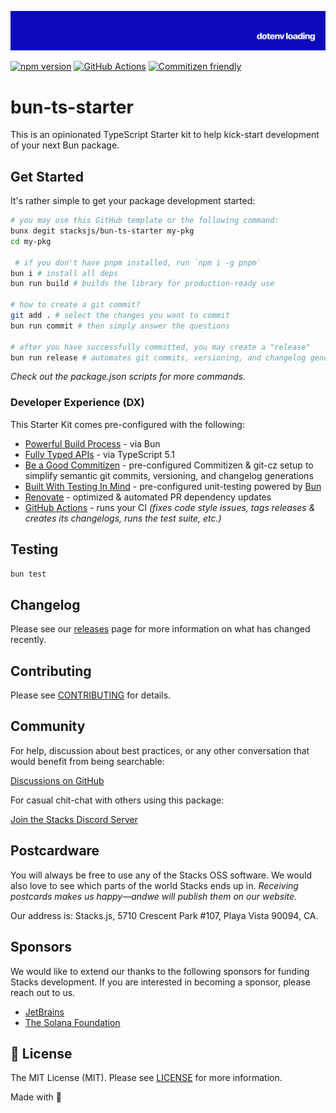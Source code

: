 <p align="center"><img src=".github/art/cover.jpg" alt="Social Card of this repo"></p>

[![npm version][npm-version-src]][npm-version-href]
[![GitHub Actions][github-actions-src]][github-actions-href]
[![Commitizen friendly](https://img.shields.io/badge/commitizen-friendly-brightgreen.svg)](http://commitizen.github.io/cz-cli/)
<!-- [![npm downloads][npm-downloads-src]][npm-downloads-href] -->
<!-- [![Codecov][codecov-src]][codecov-href] -->

# bun-ts-starter

This is an opinionated TypeScript Starter kit to help kick-start development of your next Bun package.

## Get Started

It's rather simple to get your package development started:

```bash
# you may use this GitHub template or the following command:
bunx degit stacksjs/bun-ts-starter my-pkg
cd my-pkg

 # if you don't have pnpm installed, run `npm i -g pnpm`
bun i # install all deps
bun run build # builds the library for production-ready use

# how to create a git commit?
git add . # select the changes you want to commit
bun run commit # then simply answer the questions

# after you have successfully committed, you may create a "release"
bun run release # automates git commits, versioning, and changelog generations
```

_Check out the package.json scripts for more commands._

### Developer Experience (DX)

This Starter Kit comes pre-configured with the following:

- [Powerful Build Process](https://github.com/oven-sh/bun) - via Bun
- [Fully Typed APIs](https://www.typescriptlang.org/) - via TypeScript 5.1
- [Be a Good Commitizen](https://www.npmjs.com/package/git-cz) - pre-configured Commitizen & git-cz setup to simplify semantic git commits, versioning, and changelog generations
- [Built With Testing In Mind](https://bun.sh/docs/cli/test) - pre-configured unit-testing powered by [Bun](https://bun.sh/docs/cli/test)
- [Renovate](https://renovatebot.com/) - optimized & automated PR dependency updates
- [GitHub Actions](https://github.com/features/actions) - runs your CI _(fixes code style issues, tags releases & creates its changelogs, runs the test suite, etc.)_

## Testing

```bash
bun test
```

## Changelog

Please see our [releases](https://github.com/stackjs/bun-ts-starter/releases) page for more information on what has changed recently.

## Contributing

Please see [CONTRIBUTING](.github/CONTRIBUTING.md) for details.

## Community

For help, discussion about best practices, or any other conversation that would benefit from being searchable:

[Discussions on GitHub](https://github.com/stacksjs/bun-ts-starter/discussions)

For casual chit-chat with others using this package:

[Join the Stacks Discord Server](https://discord.gg/stacksjs)

## Postcardware

You will always be free to use any of the Stacks OSS software. We would also love to see which parts of the world Stacks ends up in. _Receiving postcards makes us happy—andwe will publish them on our website._

Our address is: Stacks.js, 5710 Crescent Park #107, Playa Vista 90094, CA.

## Sponsors

We would like to extend our thanks to the following sponsors for funding Stacks development. If you are interested in becoming a sponsor, please reach out to us.

- [JetBrains](https://www.jetbrains.com/)
- [The Solana Foundation](https://solana.com/)

## 📄 License

The MIT License (MIT). Please see [LICENSE](LICENSE.md) for more information.

Made with 💙

<!-- Badges -->
[npm-version-src]: https://img.shields.io/npm/v/@stacksjs/dummy-bun-ts-pkg?style=flat-square
[npm-version-href]: https://npmjs.com/package/@stacksjs/dummy-bun-ts-pkg
[npm-downloads-src]: https://img.shields.io/npm/dm/@stacksjs/dummy-bun-ts-pkg?style=flat-square
[npm-downloads-href]: https://npmjs.com/package/@stacksjs/dummy-bun-ts-pkg
[github-actions-src]: https://img.shields.io/github/actions/workflow/status/stacksjs/bun-ts-starter/ci.yml?style=flat-square&branch=main
[github-actions-href]: https://github.com/stacksjs/bun-ts-starter/actions?query=workflow%3Aci

<!-- [codecov-src]: https://img.shields.io/codecov/c/gh/stacksjs/bun-ts-starter/main?style=flat-square
[codecov-href]: https://codecov.io/gh/stacksjs/bun-ts-starter -->

